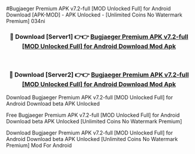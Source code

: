 #Bugjaeger Premium APK v7.2-full [MOD Unlocked Full] for Android Download [APK-MOD] - APK Unlocked - [Unlimited Coins No Watermark Premium] 034ni



<div align="center">

<h3>🔴 Download [Server1] 👉👉 <a href="https://momento.my/?title=Bugjaeger_Premium_APK_v7.2-full_[MOD_Unlocked_Full]_for_Android_Download">Bugjaeger Premium APK v7.2-full [MOD Unlocked Full] for Android Download Mod Apk</a></h3><br>

<h3>🔴 Download [Server2] 👉👉 <a href="https://momento.my/?title=Bugjaeger_Premium_APK_v7.2-full_[MOD_Unlocked_Full]_for_Android_Download">Bugjaeger Premium APK v7.2-full [MOD Unlocked Full] for Android Download Mod Apk</a></h3>
</div>



Download Bugjaeger Premium APK v7.2-full [MOD Unlocked Full] for Android Download beta APK Unlocked

Free Bugjaeger Premium APK v7.2-full [MOD Unlocked Full] for Android Download beta APK Unlocked [Unlimited Coins No Watermark Premium]

Download Bugjaeger Premium APK v7.2-full [MOD Unlocked Full] for Android Download beta APK Unlocked [Unlimited Coins No Watermark Premium] Mod For Android
